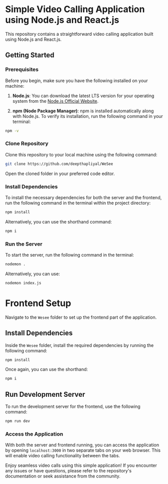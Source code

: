 # Simple Video Calling Application using Node.js and React.js

This repository contains a straightforward video calling application built using Node.js and React.js.

## Getting Started

### Prerequisites

Before you begin, make sure you have the following installed on your machine:

1. **Node.js**: You can download the latest LTS version for your operating system from the [Node.js Official Website](https://nodejs.org/).

2. **npm (Node Package Manager)**: npm is installed automatically along with Node.js. To verify its installation, run the following command in your terminal:

 ```sh
 npm -v
 ```

### Clone Repository

Clone this repository to your local machine using the following command:

```sh
git clone https://github.com/deepthapliyal/WeSee
```

Open the cloned folder in your preferred code editor.

### Install Dependencies

To install the necessary dependencies for both the server and the frontend, run the following command in the terminal within the project directory:

```sh
npm install
```

Alternatively, you can use the shorthand command:

```sh
npm i
```

### Run the Server

To start the server, run the following command in the terminal:

```sh
nodemon .
```

Alternatively, you can use:

```sh
nodemon index.js
```

# Frontend Setup

Navigate to the `Wesee` folder to set up the frontend part of the application.

## Install Dependencies

Inside the `Wesee` folder, install the required dependencies by running the following command:

```sh
npm install
```

Once again, you can use the shorthand:

```sh
npm i
```

## Run Development Server

To run the development server for the frontend, use the following command:

```sh
npm run dev
```

### Access the Application

With both the server and frontend running, you can access the application by opening `localhost:3000` in two separate tabs on your web browser. This will enable video calling functionality between the tabs.

Enjoy seamless video calls using this simple application! If you encounter any issues or have questions, please refer to the repository's documentation or seek assistance from the community.
